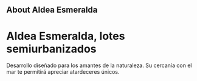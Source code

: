 ## About Aldea Esmeralda


<h1>Aldea Esmeralda, lotes semiurbanizados</h1>
<p>Desarrollo diseñado para los amantes de la naturaleza. Su cercanía con el mar te permitirá apreciar atardeceres únicos.</p>
